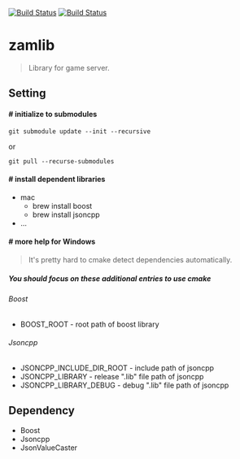 [![Build Status](https://travis-ci.org/yangga/zamlib.png)](https://travis-ci.org/yangga/zamlib)
[![Build Status](https://ci.appveyor.com/api/projects/status/github/yangga/zamlib?svg=true)](https://ci.appveyor.com/project/yangga/zamlib)

zamlib
======
> Library for game server.

Setting
-------
#### # initialize to submodules
    git submodule update --init --recursive

or

    git pull --recurse-submodules

#### # install dependent libraries
* mac
  * brew install boost
  * brew install jsoncpp
* ...

#### # more help for Windows
> It's pretty hard to cmake detect dependencies automatically.
##### You should focus on these additional entries to use cmake
###### Boost
* BOOST_ROOT - root path of boost library
###### Jsoncpp
* JSONCPP_INCLUDE_DIR_ROOT - include path of jsoncpp
* JSONCPP_LIBRARY - release ".lib" file path of jsoncpp
* JSONCPP_LIBRARY_DEBUG - debug ".lib" file path of jsoncpp 


Dependency
-------
* Boost
* Jsoncpp
* JsonValueCaster
